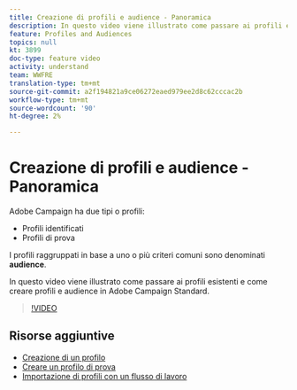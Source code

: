 ```yaml
---
title: Creazione di profili e audience - Panoramica
description: In questo video viene illustrato come passare ai profili esistenti e come creare profili e audience in  Adobe Campaign Standard (ACS).
feature: Profiles and Audiences
topics: null
kt: 3899
doc-type: feature video
activity: understand
team: WWFRE
translation-type: tm+mt
source-git-commit: a2f194821a9ce06272eaed979ee2d8c62cccac2b
workflow-type: tm+mt
source-wordcount: '90'
ht-degree: 2%

---
```



# Creazione di profili e audience - Panoramica

 Adobe Campaign ha due tipi o profili:

* Profili identificati
* Profili di prova

I profili raggruppati in base a uno o più criteri comuni sono denominati **audience**.

In questo video viene illustrato come passare ai profili esistenti e come creare profili e audience in  Adobe Campaign Standard.

>[!VIDEO](https://video.tv.adobe.com/v/18463/?quality=12)

## Risorse aggiuntive

* [Creazione di un profilo](/help/profiles-and-audiences/creating-a-profile.md)
* [Creare un profilo di prova](/help/profiles-and-audiences/test-profiles.md)
* [Importazione di profili con un flusso di lavoro](/help/managing-processes-and-data/importing-profiles.md)
